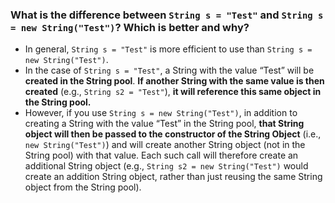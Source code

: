 ### What is the difference between `String s = "Test"` and `String s = new String("Test")`? Which is better and why?
- In general,  `String s = "Test"`  is more efficient to use than  `String s = new String("Test")`.
- In the case of  `String s = "Test"`, a String with the value “Test” will be **created in the String pool**. **If another String with the same value is then created** (e.g.,  `String s2 = "Test"`), **it will reference this same object in the String pool.**
- However, if you use  `String s = new String("Test")`, in addition to creating a String with the value “Test” in the String pool, **that String object will then be passed to the constructor of the String Object** (i.e.,  `new String("Test")`) and will create another String object (not in the String pool) with that value. Each such call will therefore create an additional String object (e.g.,  `String s2 = new String("Test")`  would create an addition String object, rather than just reusing the same String object from the String pool).
<!--stackedit_data:
eyJoaXN0b3J5IjpbLTEzMjkxNjM4MV19
-->